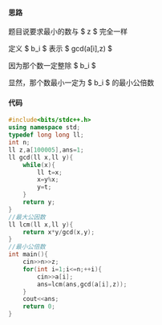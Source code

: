 #### 思路

题目说要求最小的数与 $ z $ 完全一样

定义 $ b_i $ 表示 $ gcd(a[i],z) $

因为那个数一定整除 $ b_i $

显然，那个数最小一定为 $ b_i $ 的最小公倍数

#### 代码

```cpp
#include<bits/stdc++.h>
using namespace std;
typedef long long ll;
int n;
ll z,a[100005],ans=1;
ll gcd(ll x,ll y){
	while(x){
		ll t=x;
		x=y%x;
		y=t;
	}
	return y;
}
//最大公因数
ll lcm(ll x,ll y){
	return x*y/gcd(x,y);
}
//最小公倍数
int main(){
	cin>>n>>z;
	for(int i=1;i<=n;++i){
		cin>>a[i];
		ans=lcm(ans,gcd(a[i],z));
	}
	cout<<ans;
	return 0;
} 